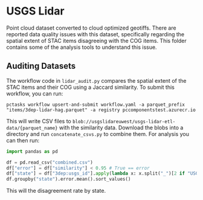 # USGS Lidar
Point cloud dataset converted to cloud optimized geotiffs.
There are reported data quality issues with this dataset, specifically regarding the spatial extent of STAC items disagreeing with the COG items.
This folder contains some of the analysis tools to understand this issue.

## Auditing Datasets
The workflow code in `lidar_audit.py` compares the spatial extent of the STAC items and their COG using a Jaccard similarity.
To submit this workflow, you can run:
```
pctasks workflow upsert-and-submit workflow.yaml -a parquet_prefix "items/3dep-lidar-hag.parquet" -a registry pccomponentstest.azurecr.io
```

This will write CSV files to `blob://usgslidareuwest/usgs-lidar-etl-data/{parquet_name}` with the similarity data.
Download the blobs into a directory and run `concatenate_csvs.py` to combine them.
For analysis you can then run:

```python
import pandas as pd

df = pd.read_csv("combined.csv")
df["error"] = df["similarity"] < 0.95 # True == error
df["state"] = df["3dep:usgs_id"].apply(lambda x: x.split("_")[2 if "USGS_LPC" in x else 0])
df.groupby("state").error.mean().sort_values()
```

This will the disagreement rate by state.